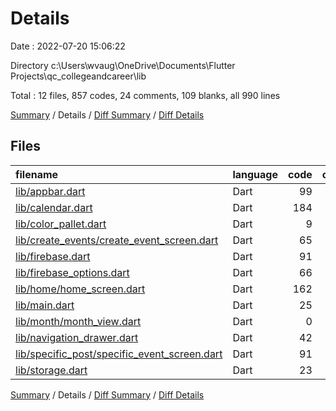 # Details

Date : 2022-07-20 15:06:22

Directory c:\\Users\\wvaug\\OneDrive\\Documents\\Flutter Projects\\qc_collegeandcareer\\lib

Total : 12 files,  857 codes, 24 comments, 109 blanks, all 990 lines

[Summary](results.md) / Details / [Diff Summary](diff.md) / [Diff Details](diff-details.md)

## Files
| filename | language | code | comment | blank | total |
| :--- | :--- | ---: | ---: | ---: | ---: |
| [lib/appbar.dart](/lib/appbar.dart) | Dart | 99 | 0 | 7 | 106 |
| [lib/calendar.dart](/lib/calendar.dart) | Dart | 184 | 0 | 21 | 205 |
| [lib/color_pallet.dart](/lib/color_pallet.dart) | Dart | 9 | 0 | 3 | 12 |
| [lib/create_events/create_event_screen.dart](/lib/create_events/create_event_screen.dart) | Dart | 65 | 0 | 9 | 74 |
| [lib/firebase.dart](/lib/firebase.dart) | Dart | 91 | 0 | 14 | 105 |
| [lib/firebase_options.dart](/lib/firebase_options.dart) | Dart | 66 | 12 | 6 | 84 |
| [lib/home/home_screen.dart](/lib/home/home_screen.dart) | Dart | 162 | 12 | 16 | 190 |
| [lib/main.dart](/lib/main.dart) | Dart | 25 | 0 | 6 | 31 |
| [lib/month/month_view.dart](/lib/month/month_view.dart) | Dart | 0 | 0 | 3 | 3 |
| [lib/navigation_drawer.dart](/lib/navigation_drawer.dart) | Dart | 42 | 0 | 4 | 46 |
| [lib/specific_post/specific_event_screen.dart](/lib/specific_post/specific_event_screen.dart) | Dart | 91 | 0 | 11 | 102 |
| [lib/storage.dart](/lib/storage.dart) | Dart | 23 | 0 | 9 | 32 |

[Summary](results.md) / Details / [Diff Summary](diff.md) / [Diff Details](diff-details.md)